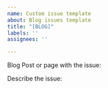```yaml
---
name: Custom issue template
about: Blog issues template
title: "[BLOG]"
labels: ''
assignees: ''

---
```


Blog Post or page with the issue:

Describe the issue:
